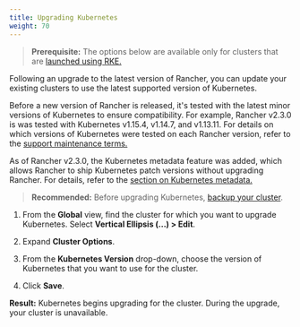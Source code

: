 ```yaml
---
title: Upgrading Kubernetes
weight: 70
---
```


> **Prerequisite:** The options below are available only for clusters that are [launched using RKE.]({{<baseurl>}}/rancher/v2.x/en/cluster-provisioning/rke-clusters/) 

Following an upgrade to the latest version of Rancher, you can update your existing clusters to use the latest supported version of Kubernetes.

Before a new version of Rancher is released, it's tested with the latest minor versions of Kubernetes to ensure compatibility. For example, Rancher v2.3.0 is was tested with Kubernetes v1.15.4, v1.14.7, and v1.13.11. For details on which versions of Kubernetes were tested on each Rancher version, refer to the [support maintenance terms.](https://rancher.com/support-maintenance-terms/all-supported-versions/rancher-v2.3.0/)

As of Rancher v2.3.0, the Kubernetes metadata feature was added, which allows Rancher to ship Kubernetes patch versions without upgrading Rancher. For details, refer to the [section on Kubernetes metadata.]({{<baseurl>}}/rancher/v2.x/en/admin-settings/k8s-metadata)

>**Recommended:** Before upgrading Kubernetes, [backup your cluster]({{<baseurl>}}/rancher/v2.x/en/backups).

1. From the **Global** view, find the cluster for which you want to upgrade Kubernetes. Select **Vertical Ellipsis (...) > Edit**.

1. Expand **Cluster Options**.

1. From the **Kubernetes Version** drop-down, choose the version of Kubernetes that you want to use for the cluster.

1. Click **Save**.

**Result:** Kubernetes begins upgrading for the cluster. During the upgrade, your cluster is unavailable.
